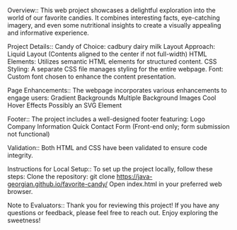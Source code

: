 Overview::
This web project showcases a delightful exploration into the world of our favorite candies. It combines interesting facts, eye-catching imagery, and even some nutritional insights to create a visually appealing and informative experience.

Project Details::
Candy of Choice: cadbury dairy milk
Layout Approach: Liquid Layout (Contents aligned to the center if not full-width)
HTML Elements: Utilizes semantic HTML elements for structured content.
CSS Styling: A separate CSS file manages styling for the entire webpage.
Font: Custom font chosen to enhance the content presentation.

Page Enhancements::
The webpage incorporates various enhancements to engage users:
Gradient Backgrounds
Multiple Background Images
Cool Hover Effects
Possibly an SVG Element

Footer::
The project includes a well-designed footer featuring:
Logo
Company Information
Quick Contact Form (Front-end only; form submission not functional)

Validation::
Both HTML and CSS have been validated to ensure code integrity.

Instructions for Local Setup::
To set up the project locally, follow these steps:
Clone the repository: git clone https://java-georgian.github.io/favorite-candy/
Open index.html in your preferred web browser.

Note to Evaluators::
Thank you for reviewing this project! If you have any questions or feedback, please feel free to reach out. Enjoy exploring the sweetness!

